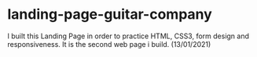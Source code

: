 # landing-page-guitar-company
I built this Landing Page in order to practice HTML, CSS3, form design and responsiveness. It is the second web page i build. (13/01/2021)
